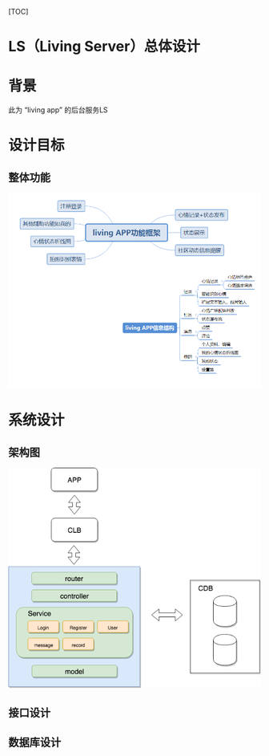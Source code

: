 [TOC]

# LS（Living Server）总体设计

# 背景

此为 “living app” 的后台服务LS



# 设计目标

## 整体功能

![](images4md/functions.png)

### 

# 系统设计

## 架构图

![](images4md/LS-arch.png)



## 接口设计



## 数据库设计